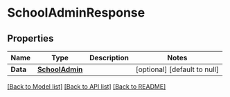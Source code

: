 # SchoolAdminResponse

## Properties
Name | Type | Description | Notes
------------ | ------------- | ------------- | -------------
**Data** | [**SchoolAdmin**](SchoolAdmin.md) |  | [optional] [default to null]

[[Back to Model list]](../README.md#documentation-for-models) [[Back to API list]](../README.md#documentation-for-api-endpoints) [[Back to README]](../README.md)


